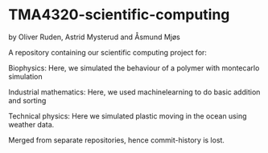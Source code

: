 # TMA4320-scientific-computing
by Oliver Ruden, Astrid Mysterud and Åsmund Mjøs

A repository containing our scientific computing project for:

Biophysics:
Here, we simulated the behaviour of a polymer with montecarlo simulation

Industrial mathematics:
Here, we used machinelearning to do basic addition and sorting

Technical physics:
Here we simulated plastic moving in the ocean using weather data. 

Merged from separate repositories, hence commit-history is lost.